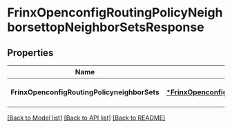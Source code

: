 # FrinxOpenconfigRoutingPolicyNeighborsettopNeighborSetsResponse

## Properties
Name | Type | Description | Notes
------------ | ------------- | ------------- | -------------
**FrinxOpenconfigRoutingPolicyneighborSets** | [***FrinxOpenconfigRoutingPolicyNeighborsettopNeighborSets**](frinx.openconfig.routing.policy.neighborsettop.NeighborSets.md) |  | [optional] [default to null]

[[Back to Model list]](../README.md#documentation-for-models) [[Back to API list]](../README.md#documentation-for-api-endpoints) [[Back to README]](../README.md)



